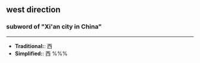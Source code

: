 ## west direction
### subword of "Xi'an city in China"
---
- **Traditional:**: 西
- **Simplified:**: 西
%%%
